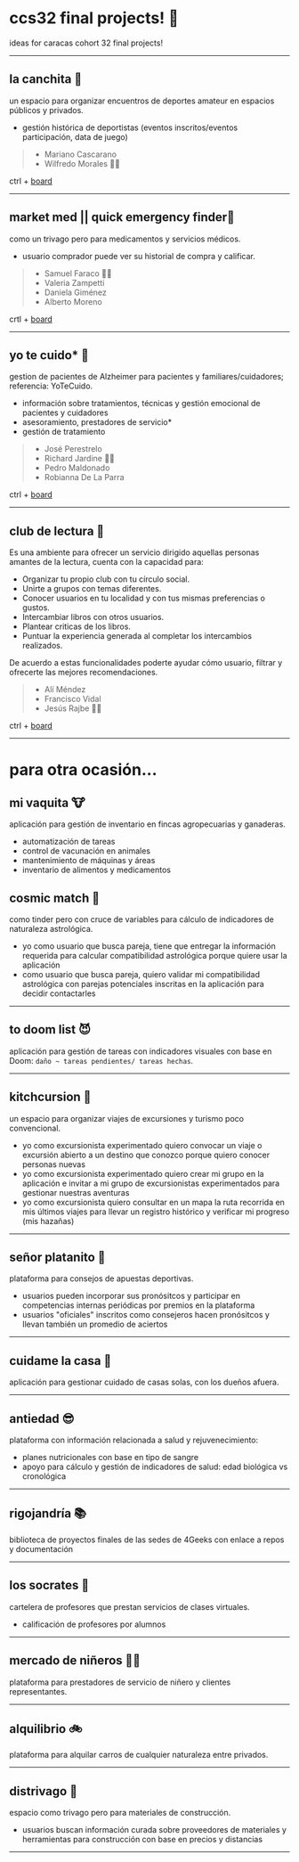 # ccs32 final projects! 🎉

ideas for caracas cohort 32 final projects! 

-----

## la canchita 💎

un espacio para organizar encuentros de deportes amateur en espacios públicos y privados.
- gestión histórica de deportistas (eventos inscritos/eventos participación, data de juego)

> - Mariano Cascarano
> - Wilfredo Morales 🐱‍👤

ctrl + [board](https://github.com/users/wiljmorales/projects/1)

-----

## market med || quick emergency finder💉

como un trivago pero para medicamentos y servicios médicos.
- usuario comprador puede ver su historial de compra y calificar.

> - Samuel Faraco 🐱‍👤
> - Valeria Zampetti
> - Daniela Giménez
> - Alberto Moreno

crtl + [board](https://github.com/users/iTz-samuel11/projects/2/views/1)

-----

## yo te cuido* 🏥

gestion de pacientes de Alzheimer para pacientes y familiares/cuidadores; referencia: YoTeCuido.
- información sobre tratamientos, técnicas y gestión emocional de pacientes y cuidadores
- asesoramiento, prestadores de servicio*
- gestión de tratamiento

> - José Perestrelo
> - Richard Jardine 🐱‍👤
> - Pedro Maldonado
> - Robianna De La Parra

ctrl + [board](https://github.com/users/rhjardine/projects/3/views/1)

-----

## club de lectura 📘

Es una ambiente para ofrecer un servicio dirigido aquellas personas amantes de la lectura, cuenta con la capacidad para:
- Organizar tu propio club con tu círculo social.
- Unirte a grupos con temas diferentes. 
- Conocer usuarios en tu localidad y con tus mismas preferencias o gustos.
- Intercambiar libros con otros usuarios. 
- Plantear criticas de los libros. 
- Puntuar la experiencia generada al completar los intercambios realizados.

De acuerdo a estas funcionalidades poderte ayudar cómo usuario, filtrar y ofrecerte las mejores recomendaciones.

> - Alí Méndez
> - Francisco Vidal
> - Jesús Rajbe 🐱‍👤

ctrl + [board](https://github.com/users/jerajbe/projects/1)

-----

# para otra ocasión...

## mi vaquita 🐮

aplicación para gestión de inventario en fincas agropecuarias y ganaderas.
- automatización de tareas
- control de vacunación en animales
- mantenimiento de máquinas y áreas
- inventario de alimentos y medicamentos



## cosmic match 🌟

como tinder pero con cruce de variables para cálculo de indicadores de naturaleza astrológica.
- yo como usuario que busca pareja, tiene que entregar la información requerida para calcular compatibilidad astrológica porque quiere usar la aplicación
- como usuario que busca pareja, quiero validar mi compatibilidad astrológica con parejas potenciales inscritas en la aplicación para decidir contactarles

-----

## to doom list 😈

aplicación para gestión de tareas con indicadores visuales con base en Doom: `daño ~ tareas pendientes/ tareas hechas`.

-----

## kitchcursion 🌋

un espacio para organizar viajes de excursiones y turismo poco convencional.
- yo como excursionista experimentado quiero convocar un viaje o excursión abierto a un destino que conozco porque quiero conocer personas nuevas
- yo como excursionista experimentado quiero crear mi grupo en la aplicación e invitar a mi grupo de excursionistas experimentados para gestionar nuestras aventuras
- yo como excursionista quiero consultar en un mapa la ruta recorrida en mis últimos viajes para llevar un registro histórico y verificar mi progreso (mis hazañas)

-----

## señor platanito 🍌

plataforma para consejos de apuestas deportivas.
- usuarios pueden incorporar sus pronósitcos y participar en competencias internas periódicas por premios en la plataforma
- usuarios "oficiales" inscritos como consejeros hacen pronósitcos y llevan también un promedio de aciertos

-----

## cuidame la casa 🏡

aplicación para gestionar cuidado de casas solas, con los dueños afuera.

-----

## antiedad 😎

plataforma con información relacionada a salud y rejuvenecimiento:
- planes nutricionales con base en tipo de sangre
- apoyo para cálculo y gestión de indicadores de salud: edad biológica vs cronológica

-----

## rigojandría 📚

biblioteca de proyectos finales de las sedes de 4Geeks con enlace a repos y documentación

-----

## los socrates 🤯

cartelera de profesores que prestan servicios de clases virtuales.
- calificación de profesores por alumnos

-----

## mercado de niñeros 👶🏽

plataforma para prestadores de servicio de niñero y clientes representantes.

-----

## alquilibrio 🚲

plataforma para alquilar carros de cualquier naturaleza entre privados. 

-----

## distrivago 🔨

espacio como trivago pero para materiales de construcción.
- usuarios buscan información curada sobre proveedores de materiales y herramientas para construcción con base en precios y distancias

-----
